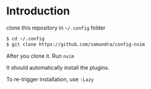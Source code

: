 # Introduction

clone this repository in `~/.config` folder

```bash
$ cd ~/.config
$ git clone https://github.com/samundra/config-nvim
```

After you clone it. Run `nvim`

It should automatically install the plugins.

To re-trigger installation, use `:Lazy`
